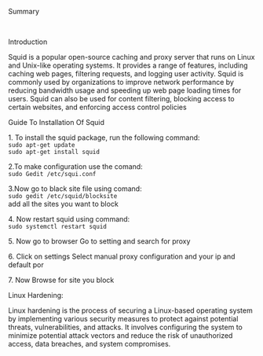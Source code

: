<p> Summary <p><br>
<p> Introduction <p>
 <p> Squid is a popular open-source caching and proxy server that runs on Linux and Unix-like
operating systems. It provides a range of features, including caching web pages, filtering
requests, and logging user activity. Squid is commonly used by organizations to improve network
performance by reducing bandwidth usage and speeding up web page loading times for users.
Squid can also be used for content filtering, blocking access to certain websites, and enforcing
access control policies<p>
<p>Guide To Installation Of Squid<p>
<p>1. To install the squid package, run the following command:<br>
  <code>sudo apt-get update</code><br>
  <code>sudo apt-get install squid</code><br><p>
<p>2.To make configuration use the comand:<br>
  <code>sudo Gedit /etc/squi.conf</code><br><p>
<p>3.Now go to black site file using comand:<br>
  <code>sudo gedit /etc/squid/blocksite</code><br>
  add all the sites you want to block<br><p>
 <p>4. Now restart squid using command:<br>
   <code>sudo systemctl restart squid</code><br><p>
 <p>5. Now go to browser Go to setting and search for proxy<p>
 <p>6. Click on settings Select manual proxy configuration and your ip and default por<p>
 <p>7. Now Browse for site you block<p>
 <p>Linux Hardening: <p>
<p>Linux hardening is the process of securing a Linux-based operating system by implementing various security measures to protect against potential threats, vulnerabilities, and attacks. It involves configuring the system to minimize potential attack vectors and reduce the risk of unauthorized access, data breaches, and system compromises.<p>
